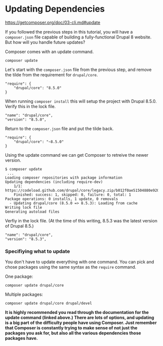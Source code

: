 # Updating Dependencies

https://getcomposer.org/doc/03-cli.md#update

If you followed the previous steps in this tutorial, you will have a `composer.json` file capable of 
building a fully-functional Drupal 8 website. But how will you handle future updates?

Composer comes with an update command.

```
composer update
```

Let's start with the `composer.json` file from the previous step, and remove the tilde from the requirement 
for `drupal/core`.

```
"require": {
    "drupal/core": "8.5.0"
}
```

When running `composer install` this will setup the project with Drupal 8.5.0. Verify this in the lock file.

```
"name": "drupal/core",
"version": "8.5.0",
```

Return to the `composer.json` file and put the tilde back.

```
"require": {
    "drupal/core": "~8.5.0"
}
```

Using the update command we can get Composer to retreive the newer version.

```
$ composer update
 ...
Loading composer repositories with package information
Updating dependencies (including require-dev)
    1/1:	https://codeload.github.com/drupal/core/legacy.zip/b012f0ae51504880e920f2c6efdbdf03b6fe2129
    Finished: success: 1, skipped: 0, failure: 0, total: 1
Package operations: 0 installs, 1 update, 0 removals
  - Updating drupal/core (8.5.0 => 8.5.3): Loading from cache
Writing lock file
Generating autoload files

```

Verfiy in the lock file. (At the time of this writing, 8.5.3 was the latest version of Drupal 8.5.)

```
"name": "drupal/core",
"version": "8.5.3",
```

### Specifiying what to update

You don't have to update everything with one command. You can pick and chose packages using the 
same syntax as the `require` command.

One package:

```
composer update drupal/core
```

Multiple packages:

```
composer update drupal/core drupal/devel
```

**It is highly recommended you read through the documentation for the update command (linked above.) 
There are lots of options, and updating is a big part of the difficulty people have using Composer. Just 
remember that Composer is constantly trying to make sense of not just the packages you ask for, but also all 
the various dependencies those packages have.**
